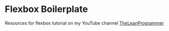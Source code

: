 # Flexbox Boilerplate

Resources for flexbox tutorial on my YouTube channel [TheLeanProgrammer](https://www.youtube.com/TheLeanProgrammer?sub_confirmation=1)